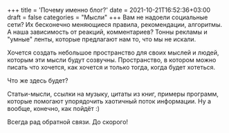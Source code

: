 +++
title = 'Почему именно блог?'
date = 2021-10-21T16:52:36+03:00
draft = false
categories = "Мысли"
+++
Вам не надоели социальные сети? Их бесконечно меняющиеся правила, рекомендации, алгоритмы. А наша зависимость от реакций, комментариев? Тонны рекламы и "умные" ленты, которые предлагают нам то, что мы не искали.

Хочется создать небольшое пространство для своих мыслей и людей, которым эти мысли будут созвучны. Пространство, в котором можно писать что хочется, как хочется и только тогда, когда будет хотеться.

Что же здесь будет?

Статьи-мысли, ссылки на музыку, цитаты из книг, примеры программ, которые помогают упорядочить хаотичный поток информации. Ну а вообще, конечно, как пойдёт :)

Всегда рад обратной связи. До скорого!